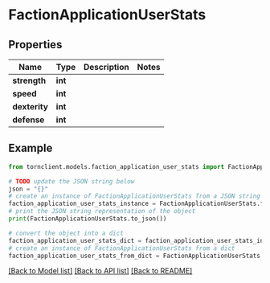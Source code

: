# FactionApplicationUserStats


## Properties

Name | Type | Description | Notes
------------ | ------------- | ------------- | -------------
**strength** | **int** |  | 
**speed** | **int** |  | 
**dexterity** | **int** |  | 
**defense** | **int** |  | 

## Example

```python
from tornclient.models.faction_application_user_stats import FactionApplicationUserStats

# TODO update the JSON string below
json = "{}"
# create an instance of FactionApplicationUserStats from a JSON string
faction_application_user_stats_instance = FactionApplicationUserStats.from_json(json)
# print the JSON string representation of the object
print(FactionApplicationUserStats.to_json())

# convert the object into a dict
faction_application_user_stats_dict = faction_application_user_stats_instance.to_dict()
# create an instance of FactionApplicationUserStats from a dict
faction_application_user_stats_from_dict = FactionApplicationUserStats.from_dict(faction_application_user_stats_dict)
```
[[Back to Model list]](../README.md#documentation-for-models) [[Back to API list]](../README.md#documentation-for-api-endpoints) [[Back to README]](../README.md)


